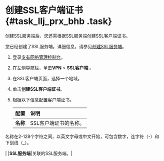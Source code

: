 # 创建SSL客户端证书 {#task_llj_prx_bhb .task}

创建SSL服务端后，您还需根据SSL服务端创建SSL客户端证书。

您已经创建了SSL服务端。详细信息，请参见[创建SSL服务端](intl.zh-CN/用户指南/配置SSL-VPN/管理SSL服务端/创建SSL服务端.md#)。

1.  登录[专有网络管理控制台](https://vpcnext.console.aliyun.com/nat/)。
2.  在左侧导航栏，单击**VPN** \> **SSL客户端** 。
3.  在SSL客户端页面，选择一个地域。
4.  单击**创建SSL客户端证书**。
5.  根据以下信息配置客户端证书。 

    |配置|说明|
    |:-|:-|
    |**名称**| SSL客户端证书的名称。

 名称在2-128个字符之间，以英文字母或中文开始，可包含数字，连字符（-）和下划线（\_）。

 |
    |**SSL服务端**|关联的SSL服务端。|


